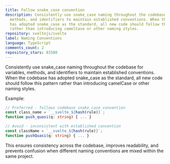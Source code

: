 ```yaml
---
title: Follow snake_case convention
description: Consistently use snake_case naming throughout the codebase for variables,
  methods, and identifiers to maintain established conventions. When the codebase
  has adopted snake_case as the standard, all new code should follow this pattern
  rather than introducing camelCase or other naming styles.
repository: sveltejs/svelte
label: Naming Conventions
language: TypeScript
comments_count: 2
repository_stars: 83580
---
```


Consistently use snake_case naming throughout the codebase for variables, methods, and identifiers to maintain established conventions. When the codebase has adopted snake_case as the standard, all new code should follow this pattern rather than introducing camelCase or other naming styles.

Example:
```typescript
// Preferred - follows codebase snake_case convention
const class_name = `__svelte_${hash(rule)}`;
function push_quasi(q: string) { ... }

// Avoid - inconsistent with established convention
const className = `__svelte_${hash(rule)}`;
function pushQuasi(q: string) { ... }
```

This ensures consistency across the codebase, improves readability, and prevents confusion when different naming conventions are mixed within the same project.